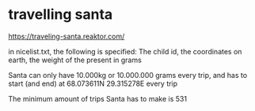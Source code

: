 # travelling santa

https://traveling-santa.reaktor.com/

in nicelist.txt, the following is specified: The child id, the coordinates on earth, the weight of the present in grams

Santa can only have 10.000kg or 10.000.000 grams every trip, and has to start (and end) at 68.073611N 29.315278E every trip

The minimum amount of trips Santa has to make is 531
